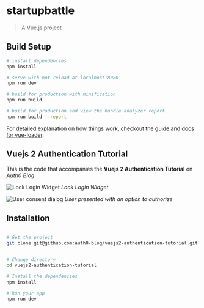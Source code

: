 # startupbattle

> A Vue.js project

## Build Setup

``` bash
# install dependencies
npm install

# serve with hot reload at localhost:8080
npm run dev

# build for production with minification
npm run build

# build for production and view the bundle analyzer report
npm run build --report
```

For detailed explanation on how things work, checkout the [guide](http://vuejs-templates.github.io/webpack/) and [docs for vue-loader](http://vuejs.github.io/vue-loader).

## Vuejs 2 Authentication Tutorial

This is the code that accompanies the **Vuejs 2 Authentication Tutorial** on *Auth0 Blog*

![Lock Login Widget](https://cdn2.auth0.com/blog/startupbattle/login.png)
_Lock Login Widget_

![User consent dialog](https://cdn2.auth0.com/blog/startupbattle/authorize.png)
_User presented with an option to authorize_

## Installation

```bash

# Get the project
git clone git@github.com:auth0-blog/vuejs2-authentication-tutorial.git vuejs2-authentication-tutorial


# Change directory
cd vuejs2-authentication-tutorial

# Install the dependencies
npm install

# Run your app
npm run dev